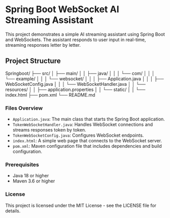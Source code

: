 # Spring Boot WebSocket AI Streaming Assistant

This project demonstrates a simple AI streaming assistant using Spring Boot and WebSockets. The assistant responds to user input in real-time, streaming responses letter by letter.

## Project Structure

Springboot/
├── src/
│   ├── main/
│   │   ├── java/
│   │   │   └── com/
│   │   │       └── example/
│   │   │           └── websocket/
│   │   │               ├── Application.java
│   │   │               ├── WebSocketConfig.java
│   │   │               └── WebSocketHandler.java
│   │   └── resources/
│   │       ├── application.properties
│   │       └── static/
│   │           └── index.html
├── pom.xml
└── README.md



### Files Overview

- `Application.java`: The main class that starts the Spring Boot application.
- `TokenWebSocketHandler.java`: Handles WebSocket connections and streams responses token by token.
- `TokenWebSocketConfig.java`: Configures WebSocket endpoints.
- `index.html`: A simple web page that connects to the WebSocket server.
- `pom.xml`: Maven configuration file that includes dependencies and build configuration.


### Prerequisites

- Java 18 or higher
- Maven 3.6 or higher


### License

This project is licensed under the MIT License - see the LICENSE file for details.
